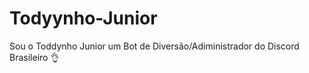 # Todyynho-Junior
Sou  o Toddynho Junior um Bot  de Diversão/Adiministrador do Discord  Brasileiro 👌
